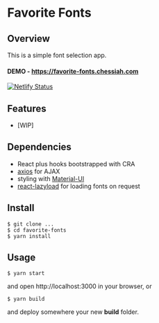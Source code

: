 # Favorite Fonts

## Overview

This is a simple font selection app.

#### DEMO - https://favorite-fonts.chessiah.com

[![Netlify Status](https://api.netlify.com/api/v1/badges/c17a82a9-3297-458a-bac9-6ce425370a6d/deploy-status)](https://app.netlify.com/sites/favorite-fonts-chessiah/deploys)

## Features

- [WIP]

## Dependencies

- React plus hooks bootstrapped with CRA
- [axios](https://github.com/axios/axios) for AJAX
- styling with [Material-UI](https://material-ui.com)
- [react-lazyload](https://github.com/twobin/react-lazyload) for loading fonts on request

## Install

```
$ git clone ...
$ cd favorite-fonts
$ yarn install
```

## Usage

```
$ yarn start
```

and open http://localhost:3000 in your browser, or

```
$ yarn build
```

and deploy somewhere your new **build** folder.
